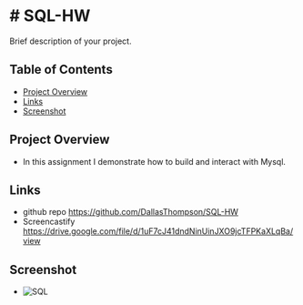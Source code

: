 # # SQL-HW

Brief description of your project.

## Table of Contents

- [Project Overview](#project-overview)
- [Links](#Links)
- [Screenshot](#Screenshot)


## Project Overview
* In this assignment I demonstrate how to build and interact with Mysql.

## Links
* github repo https://github.com/DallasThompson/SQL-HW
* Screencastify https://drive.google.com/file/d/1uF7cJ41dndNinUinJXO9jcTFPKaXLqBa/view

## Screenshot
* ![SQL](https://github.com/DallasThompson/SQL-HW/assets/142254679/0f94e4fb-cc0b-4b9c-ae0e-acb2ff655e9b)
